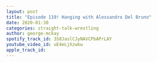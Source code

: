 ```yaml
---
layout: post
title: "Episode 119! Hanging with Alessandro Del Bruno"
date: 2020-01-30
categories: straight-talk-wrestling
author: george-mckay
spotify_track_id: 3S8JaslCJyNAVCPbAPrLAY
youtube_video_id: uE4eLjXzwkw
apple_track_id: 
---
```

